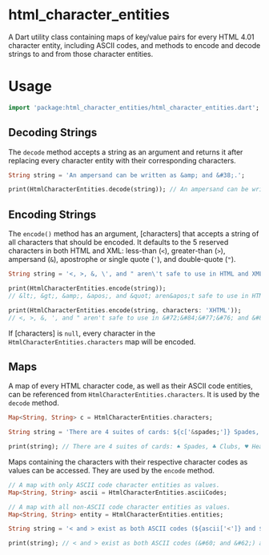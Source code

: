 # html_character_entities

A Dart utility class containing maps of key/value pairs for every
HTML 4.01 character entity, including ASCII codes, and methods to
encode and decode strings to and from those character entities.

# Usage

```dart
import 'package:html_character_entities/html_character_entities.dart';
```

## Decoding Strings

The `decode` method accepts a string as an argument and returns it after
replacing every character entity with their corresponding characters.

```dart
String string = 'An ampersand can be written as &amp; and &#38;.';

print(HtmlCharacterEntities.decode(string)); // An ampersand can be written as & and &.
```

## Encoding Strings

The `encode()` method has an argument, [characters] that accepts a string
of all characters that should be encoded. It defaults to the 5 reserved
characters in both HTML and XML: less-than (`<`), greater-than (`>`),
ampersand (`&`), apostrophe or single quote (`'`), and double-quote (`"`).

```dart
String string = '<, >, &, \', and " aren\'t safe to use in HTML and XML.';

print(HtmlCharacterEntities.encode(string));
// &lt;, &gt;, &amp;, &apos;, and &quot; aren&apos;t safe to use in HTML and XML.

print(HtmlCharacterEntities.encode(string, characters: 'XHTML'));
// <, >, &, ', and " aren't safe to use in &#72;&#84;&#77;&#76; and &#88;&#77;&#76;.
```

If [characters] is `null`, every character in the `HtmlCharacterEntities.characters` map will be encoded.

## Maps

A map of every HTML character code, as well as their ASCII code entities,
can be referenced from `HtmlCharacterEntities.characters`. It is used by
the `decode` method.

```dart
Map<String, String> c = HtmlCharacterEntities.characters;

String string = 'There are 4 suites of cards: ${c['&spades;']} Spades, ${c['&clubs;']} Clubs, ${c['&hearts;']} Hearts, ${c['&diams;']} Diamonds';

print(string); // There are 4 suites of cards: ♠ Spades, ♣ Clubs, ♥ Hearts, ♦ Diamonds
```

Maps containing the characters with their respective character codes
as values can be accessed. They are used by the `encode` method.

```dart
// A map with only ASCII code character entities as values.
Map<String, String> ascii = HtmlCharacterEntities.asciiCodes;

// A map with all non-ASCII code character entities as values.
Map<String, String> entity = HtmlCharacterEntities.entities;

String string = '< and > exist as both ASCII codes (${ascii['<']} and ${ascii['>']}) and character entities (${entity['<']} and ${entity['>']}).';

print(string); // < and > exist as both ASCII codes (&#60; and &#62;) and character entities (&lt; and &gt;).
```
